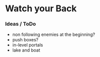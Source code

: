 # Watch your Back

### Ideas / ToDo
- non following enemies at the beginning?
- push boxes?
- in-level portals
- lake and boat